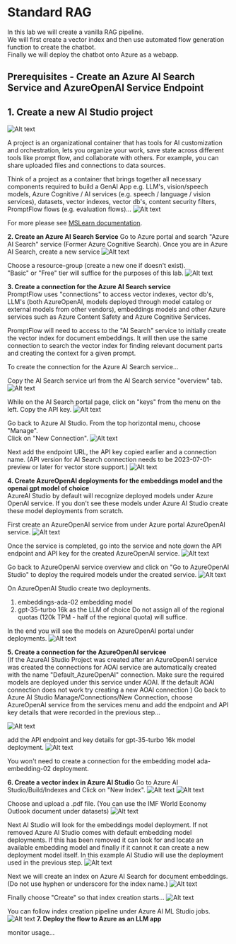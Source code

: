 # Standard RAG 

In this lab we will create a vanilla RAG pipeline. \
We will first create a vector index and then use automated flow generation function to create the chatbot. \
Finally we will deploy the chatbot onto Azure as a webapp. 


## Prerequisites - Create an Azure AI Search Service and AzureOpenAI Service Endpoint 

## 1. Create a new AI Studio project
![Alt text](../../media/new_project.png)

A project is an organizational container that has tools for AI customization and orchestration, lets you organize your work, save state across different tools like prompt flow, and collaborate with others. For example, you can share uploaded files and connections to data sources.

Think of a project as a container that brings together all necessary components required to build a GenAI App e.g. LLM's, vision/speech models, Azure Cognitive / AI services (e.g. speech / language / vision services), datasets, vector indexes, vector db's, content security filters, PromptFlow flows (e.g. evaluation flows)... 
![Alt text](../../media/new-aistudio-project.png)

For more please see [MSLearn documentation](https://learn.microsoft.com/en-us/azure/ai-studio/concepts/ai-resources#organize-work-in-projects-for-customization).

**2. Create an Azure AI Search Service**
Go to Azure portal and search "Azure AI Search" service (Former Azure Cognitive Search).
Once you are in Azure AI Search, create a new service
![Alt text](../../media/new-AzureAI-search-service.png)

Choose a resource-group (create a new one if doesn't exist). \
"Basic" or "Free" tier will suffice for the purposes of this lab.
![Alt text](../../media/create-search-service-det.png)


**3. Create a connection for the Azure AI Search service** \
PromptFlow uses "connections" to access vector indexes, vector db's, LLM's (both AzureOpenAI, models deployed through model catalog or external models from other vendors), embeddings models and other Azure services such as Azure Content Safety and Azure Cognitive Services.

PromptFlow will need to access to the "AI Search" service to initially create the vector index for document embeddings. It will then use the same connection to search the vector index for finding relevant document parts and creating the context for a given prompt.

To create the connection for the Azure AI Search service...

Copy the AI Search service url from the AI Search service "overview" tab. 
![Alt text](../../media/aisearchconn02.png)

While on the AI Search portal page, click on "keys" from the menu on the left. Copy the API key.
![Alt text](../../media/aisearchconn01.png)

Go back to Azure AI Studio. From the top horizontal menu, choose "Manage". \
Click on "New Connection".
![Alt text](../../media/aisearchconn03.png)

Next add the endpoint URL, the API key copied earlier and a connection name. 
(API version for AI Search connection needs to be 2023-07-01-preview or later for vector store support.)
![Alt text](../../media/aisearchconn04.png)


**4. Create AzureOpenAI deployments for the embeddings model and the openai gpt model of choice** \
AzureAI Studio by default will recognize deployed models under Azure OpenAI service. 
If you don't see these models under Azure AI Studio create these model deployments from scratch.

First create an AzureOpenAI service from under Azure portal AzureOpenAI service.
![Alt text](../../media/openai-deployments00.png)

Once the service is completed, go into the service and note down the API endpoint and API key for the created AzureOpenAI service.
![Alt text](../../media/openai-deployments03.png)

Go back to AzureOpenAI service overview and click on "Go to AzureOpenAI Studio" to deploy the required models under the created service.
![Alt text](../../media/openai-deployments04.png)

On AzureOpenAI Studio create two deployments. 
1. embeddings-ada-02 embedding model
2. gpt-35-turbo 16k as the LLM of choice
Do not assign all of the regional quotas (120k TPM - half of the regional quota) will suffice.

In the end you will see the models on AzureOpenAI portal under deployments.
![Alt text](../../media/openai-deployments01.png)

**5. Create a connection for the AzureOpenAI servicee** \
(If the AzureAI Studio Project was created after an AzureOpenAI service was created the connections for AOAI service are automatically created with the name "Default_AzureOpenAI" connection. Make sure the required models are deployed under this service under AOAI. If the default AOAI connection does not work try creating a new AOAI connection )
Go back to Azure AI Studio Manage/Connections/New Connection, choose AzureOpenAI service from the services menu and add the endpoint and API key details that were recorded in the previous step...

![Alt text](../../media/aoai-conn11.png)

add the API endpoint and key details for gpt-35-turbo 16k model deployment.
![Alt text](../../media/aoai-conn10.png)

You won't need to create a connection for the embedding model ada-embedding-02 deployment. 

**6. Create a vector index in Azure AI Studio**
Go to Azure AI Studio/Build/Indexes and Click on "New Index".
![Alt text](../../media/vector-index01.png)
![Alt text](../../media/vector-index02.png)

Choose and upload a .pdf file. (You can use the IMF World Economy Outlook document under datasets)
![Alt text](../../media/vector-index03.png)

Next AI Studio will look for the embeddings model deployment. If not removed Azure AI Studio comes with default embedding model deployments. If this has been removed it can look for and locate an available embedding model and finally if it cannot it can create a new deployment model itself. In this example AI Studio will use the deployment used in the previous step.
![Alt text](../../media/vector-index04.png)

Next we will create an index on Azure AI Search for document embeddings. \
(Do not use hyphen or underscore for the index name.)
![Alt text](../../media/vector-index05.png)

Finally choose "Create" so that index creation starts...
![Alt text](../../media/vector-index06.png)

You can follow index creation pipeline under Azure AI ML Studio jobs.
![Alt text](../../media/vector-index07.png)
**7. Deploy the flow to Azure as an LLM app**

monitor usage...
